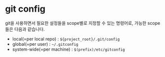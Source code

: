 # git config

git을 사용하면서 필요한 설정들을 scope별로 지정할 수 있는 명령어로, 가능한 scope들은 다음과 같습니다.

- local(=per local repo) : `${project_root}/.git/config`
- global(=per user) : `~/.gitconfig`
- system-wide(=per machine) : `$(prefix)/etc/gitconfig`
